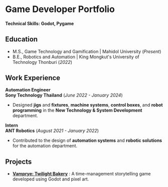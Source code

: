 # Game Developer Portfolio

#### Technical Skills: Godot, Pygame

## Education
- M.S., Game Technology and Gamification | Mahidol University (_Present_)  
- B.E., Robotics and Automation | King Mongkut's University of Technology Thonburi (_2022_)

## Work Experience

**Automation Engineer**  
**Sony Technology Thailand** (_June 2022 - January 2024_)  
- Designed **jigs** and **fixtures**, **machine systems**, **control boxes**, and **robot programming** in the **New Technology & System Development** department.

**Intern**  
**ANT Robotics** (_August 2021 - January 2022_)  
- Contributed to the design of **automation systems** and **robotic solutions** for the automation department.

## Projects 
- [**Vamprye: Twilight Bakery**](https://kanomwan.itch.io/vamprye) : A time-management storytelling game developed using Godot and pixel art.
